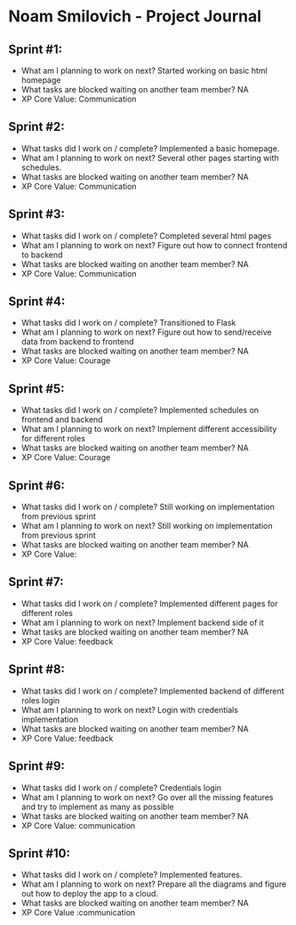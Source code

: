 # Noam Smilovich - Project Journal
## Sprint #1:
* What am I planning to work on next? Started working on basic html homepage
* What tasks are blocked waiting on another team member? NA
* XP Core Value: Communication
## Sprint #2:
* What tasks did I work on / complete? Implemented a basic homepage. 
* What am I planning to work on next? Several other pages starting with schedules.
* What tasks are blocked waiting on another team member? NA
* XP Core Value: Communication
## Sprint #3:
* What tasks did I work on / complete? Completed several html pages
* What am I planning to work on next? Figure out how to connect frontend to backend
* What tasks are blocked waiting on another team member? NA
* XP Core Value: Communication
## Sprint #4:
* What tasks did I work on / complete? Transitioned to Flask
* What am I planning to work on next? Figure out how to send/receive data from backend to frontend
* What tasks are blocked waiting on another team member? NA
* XP Core Value: Courage
## Sprint #5:
* What tasks did I work on / complete? Implemented schedules on frontend and backend
* What am I planning to work on next? Implement different accessibility for different roles
* What tasks are blocked waiting on another team member? NA
* XP Core Value: Courage
## Sprint #6:
* What tasks did I work on / complete? Still working on implementation from previous sprint
* What am I planning to work on next? Still working on implementation from previous sprint
* What tasks are blocked waiting on another team member? NA
* XP Core Value: 
## Sprint #7:
* What tasks did I work on / complete? Implemented different pages for different roles
* What am I planning to work on next? Implement backend side of it
* What tasks are blocked waiting on another team member? NA
* XP Core Value: feedback
## Sprint #8:
* What tasks did I work on / complete? Implemented backend of different roles login
* What am I planning to work on next? Login with credentials implementation
* What tasks are blocked waiting on another team member? NA
* XP Core Value: feedback
## Sprint #9:
* What tasks did I work on / complete? Credentials login
* What am I planning to work on next? Go over all the missing features and try to implement as many as possible
* What tasks are blocked waiting on another team member? NA
* XP Core Value: communication
## Sprint #10:
* What tasks did I work on / complete? Implemented features.
* What am I planning to work on next? Prepare all the diagrams and figure out how to deploy the app to a cloud.
* What tasks are blocked waiting on another team member? NA
* XP Core Value :communication
